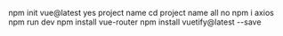npm init vue@latest
yes
project name
cd project name
all no
npm i axios
npm run dev
npm install vue-router
npm install vuetify@latest --save
